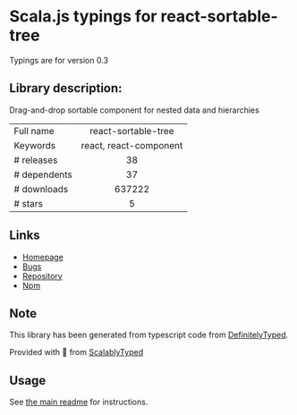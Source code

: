 
# Scala.js typings for react-sortable-tree

Typings are for version 0.3

## Library description:
Drag-and-drop sortable component for nested data and hierarchies

|                    |                 |
| ------------------ | :-------------: |
| Full name          | react-sortable-tree |
| Keywords           | react, react-component |
| # releases         | 38 |
| # dependents       | 37 |
| # downloads        | 637222 |
| # stars            | 5 |

## Links
- [Homepage](https://frontend-collective.github.io/react-sortable-tree/)
- [Bugs](https://github.com/frontend-collective/react-sortable-tree/issues)
- [Repository](https://github.com/frontend-collective/react-sortable-tree)
- [Npm](https://www.npmjs.com/package/react-sortable-tree)
    


## Note
This library has been generated from typescript code from [DefinitelyTyped](https://definitelytyped.org).

Provided with :purple_heart: from [ScalablyTyped](https://github.com/oyvindberg/ScalablyTyped)

## Usage
See [the main readme](../../readme.md) for instructions.


